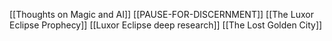 [[Thoughts on Magic and AI]]
[[PAUSE-FOR-DISCERNMENT]]
[[The Luxor Eclipse Prophecy]]
[[Luxor Eclipse deep research]]
[[The Lost Golden City]]

